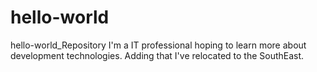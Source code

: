 # hello-world
hello-world_Repository
I'm a IT professional hoping to learn more about development technologies.
Adding that I've relocated to the SouthEast.

